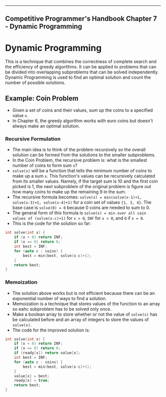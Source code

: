 ------------------
Competitive Programmer's Handbook
Chapter 7 - Dynamic Programming
------------------

# Dynamic Programming
This is a technique that combines the correctness of complete search and the efficiency of greedy algorithms. It can be applied to problems that can be divided into overlapping subproblems that can be solved independently. Dynamic Programming is used to find an optimal solution and count the number of possible solutions.

## Example: Coin Problem
- Given a set of coins and their values, sum up the coins to a specified value ``n``.
- In Chapter 6, the greedy algorithm works with euro coins but doesn't always make an optimal solution.

### Recursive Formulation
- The main idea is to think of the problem recursively so the overall solution can be formed from the solutions to the smaller subproblems.
- In the Coin Problem, the recursive problem is: what is the smallest number of coins to form sum ``x``?
- ``solve(x)`` will be a function that tells the minimum number of coins to make up a sum ``x``. This function's values can be recursively calculated from its smaller values. Namely, if the target sum is 10 and the first coin picked is 1, the next subproblem of the original problem is figure out how many coins to make up the remaining 9 in the sum.
- The recursive formula becomes: ``solve(x) = min(solve(x-1)+1, solve(x-3)+1, solve(x-4)+1)`` for a coin set of values ``{1, 3, 4}``. The base case is ``solve(0) = 0`` because 0 coins are needed to sum to 0.
- The general form of this formula is ``solve(x) = min over all coin values of (solve(x-c)+1)`` for ``x > 0``, ``INF`` for ``x < 0``, and ``0`` if ``x = 0``.
- This is the code for the solution so far:
```c++
int solve(int x) {
    if (x < 0) return INF;
    if (x == 0) return 0;
    int best = INF;
    for (auto c : coins) {
        best = min(best, solve(x-c)+1);
    }
    return best;
}
```

### Memoization
- The solution above works but is not efficient because there can be an exponential number of ways to find a solution.
- Memoization is a technique that stores values of the function to an array so eahc subproblem has to be solved only once.
- Make a boolean array to store whether or not the value of ``solve(x)`` has be calculated before and an array of integers to store the values of ``solve(x)``.
- The code for the improved solution is:
```c++
int solve(int x) {
    if (x < 0) return INF;
    if (x == 0) return 0;
    if (ready[x]) return value[x];
    int best = INF;
    for (auto c : coins) {
        best = min(best, solve(x-c)+1);
    }
    value[x] = best;
    ready[x] = true;
    return best;
}
```